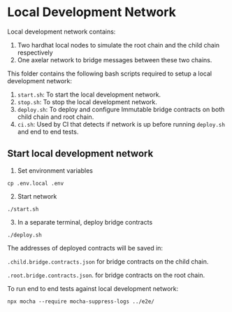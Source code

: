 # Local Development Network

Local development network contains:
1. Two hardhat local nodes to simulate the root chain and the child chain respectively
2. One axelar network to bridge messages between these two chains.

This folder contains the following bash scripts required to setup a local development network:
1. `start.sh`: To start the local development network.
2. `stop.sh`: To stop the local development network.
3. `deploy.sh`: To deploy and configure Immutable bridge contracts on both child chain and root chain.
4. `ci.sh`: Used by CI that detects if network is up before running `deploy.sh` and end to end tests.

## Start local development network
1. Set environment variables
```
cp .env.local .env
```
2. Start network
```
./start.sh
```
3. In a separate terminal, deploy bridge contracts
```
./deploy.sh
```
The addresses of deployed contracts will be saved in: 

`.child.bridge.contracts.json` for bridge contracts on the child chain.

`.root.bridge.contracts.json`. for bridge contracts on the root chain.

To run end to end tests against local development network:
```
npx mocha --require mocha-suppress-logs ../e2e/
```